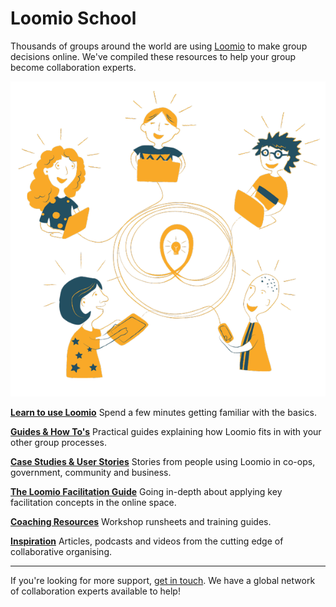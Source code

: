 # Loomio School

Thousands of groups around the world are using [Loomio](http://loomio.org) to make group decisions online. We've compiled these resources to help your group become collaboration experts.

<img src="img/loomio-new-way.png" alt="illustration showing people collaborating with Loomio" class="img-50pc img-right"/>

**[Learn to use Loomio](beginner/index.md)**
Spend a few minutes getting familiar with the basics.

**[Guides & How To's](guides/index.md)**
Practical guides explaining how Loomio fits in with your other group processes.

**[Case Studies & User Stories](case_studies.html)**
Stories from people using Loomio in co-ops, government, community and business.

**[The Loomio Facilitation Guide](facilitators_guide/index.md)**
Going in-depth about applying key facilitation concepts in the online space.

**[Coaching Resources](coaching_resources.html)**
Workshop runsheets and training guides.

**[Inspiration](inspiration.html)**
Articles, podcasts and videos from the cutting edge of collaborative organising.

---

If you're looking for more support, [get in touch](https://loomio.org/contact). We have a global network of collaboration experts available to help!
